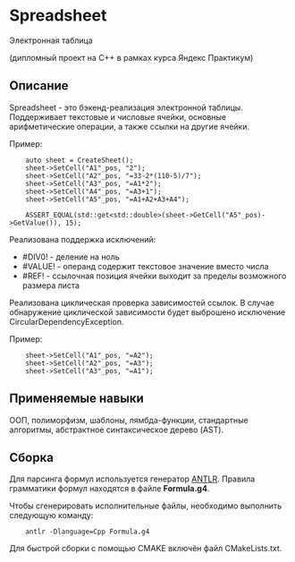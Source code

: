 # Spreadsheet
Электронная таблица

(дипломный проект на C++ в рамках курса Яндекс Практикум)

## Описание
Spreadsheet - это бэкенд-реализация электронной таблицы. Поддерживает текстовые и числовые ячейки, основные арифметические операции, а также ссылки на другие ячейки. 

Пример:
```
    auto sheet = CreateSheet();
    sheet->SetCell("A1"_pos, "2");
    sheet->SetCell("A2"_pos, "=33-2*(110-5)/7");
    sheet->SetCell("A3"_pos, "=A1*2");
    sheet->SetCell("A4"_pos, "=A3+1");
    sheet->SetCell("A5"_pos, "=A1+A2+A3+A4");

    ASSERT_EQUAL(std::get<std::double>(sheet->GetCell("A5"_pos)->GetValue()), 15);
```

Реализована поддержка исключений:
  + #DIV0! - деление на ноль
  + #VALUE! - операнд содержит текстовое значение вместо числа
  + #REF! - ссылочная позиция ячейки выходит за пределы возможного размера листа

Реализована циклическая проверка зависимостей ссылок. В случае обнаружение циклической зависимости будет выброшено исключение CircularDependencyException. 

Пример:
```
    sheet->SetCell("A1"_pos, "=A2");
    sheet->SetCell("A2"_pos, "=A3");
    sheet->SetCell("A3"_pos, "=A1");
```

## Применяемые навыки

ООП, полиморфизм, шаблоны, лямбда-функции, стандартные алгоритмы, абстрактное синтаксическое дерево (AST).

## Сборка

Для парсинга формул используется генератор [ANTLR](https://www.antlr.org/). Правила грамматики формул находятся в файле **Formula.g4**.

Чтобы сгенерировать исполнительные файлы, необходимо выполнить следующую команду:
```
    antlr -Dlanguage=Cpp Formula.g4
```

Для быстрой сборки с помощью CMAKE включён файл CMakeLists.txt.
